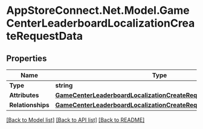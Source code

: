 # AppStoreConnect.Net.Model.GameCenterLeaderboardLocalizationCreateRequestData

## Properties

Name | Type | Description | Notes
------------ | ------------- | ------------- | -------------
**Type** | **string** |  | 
**Attributes** | [**GameCenterLeaderboardLocalizationCreateRequestDataAttributes**](GameCenterLeaderboardLocalizationCreateRequestDataAttributes.md) |  | 
**Relationships** | [**GameCenterLeaderboardLocalizationCreateRequestDataRelationships**](GameCenterLeaderboardLocalizationCreateRequestDataRelationships.md) |  | 

[[Back to Model list]](../README.md#documentation-for-models) [[Back to API list]](../README.md#documentation-for-api-endpoints) [[Back to README]](../README.md)

